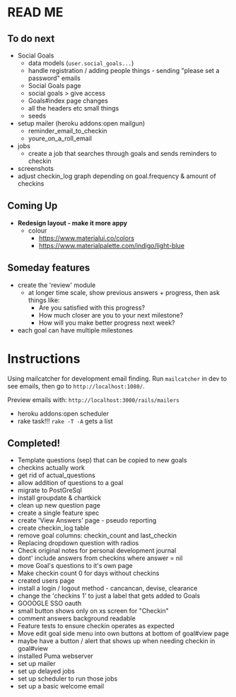 # READ ME

## To do next

- Social Goals
  - data models (`user.social_goals...`)
  - handle registration / adding people things - sending "please set a password" emails
  - Social Goals page
  - social goals > give access
  - Goals#index page changes
  - all the headers etc small things
  - seeds
- setup mailer (heroku addons:open mailgun)
  - reminder_email_to_checkin
  - youre_on_a_roll_email
- jobs
  - create a job that searches through goals and sends reminders to checkin
- screenshots
- adjust checkin_log graph depending on goal.frequency & amount of checkins


## Coming Up

- **Redesign layout - make it more appy**
  - colour
    - https://www.materialui.co/colors
    - https://www.materialpalette.com/indigo/light-blue

## Someday features

- create the 'review' module
  - at longer time scale, show previous answers + progress, then
    ask things like:
    - Are you satisfied with this progress?
    - How much closer are you to your next milestone?
    - How will you make better progress next week?
- each goal can have multiple milestones

# Instructions

Using mailcatcher for development email finding. Run `mailcatcher` in dev to see emails, then go to `http://localhost:1080/`.

Preview emails with: `http://localhost:3000/rails/mailers`

- heroku addons:open scheduler
- rake task!!! `rake -T -A` gets a list

## Completed!

- Template questions (sep) that can be copied to new goals
- checkins actually work
- get rid of actual_questions
- allow addition of questions to a goal
- migrate to PostGreSql
- install groupdate & chartkick
- clean up new question page
- create a single feature spec
- create 'View Answers' page - pseudo reporting
- create checkin_log table
- remove goal columns: checkin_count and last_checkin
- Replacing dropdown question with radios
- Check original notes for personal development journal
- dont' include answers from checkins where answer = nil
- move Goal's questions to it's own page
- Make checkin count 0 for days without checkins
- created users page
- install a login / logout method - cancancan, devise, clearance
- change the 'checkins 1' to just a label that gets added to Goals
- GOOOGLE SSO oauth
- small button shows only on xs screen for "Checkin"
- comment answers background readable
- Feature tests to ensure checkin operates as expected
- Move edit goal side menu into own buttons at bottom of goal#view page
- maybe have a button / alert that shows up when needing checkin in goal#view
- installed Puma webserver
- set up mailer
- set up delayed jobs
- set up scheduler to run those jobs
- set up a basic welcome email
